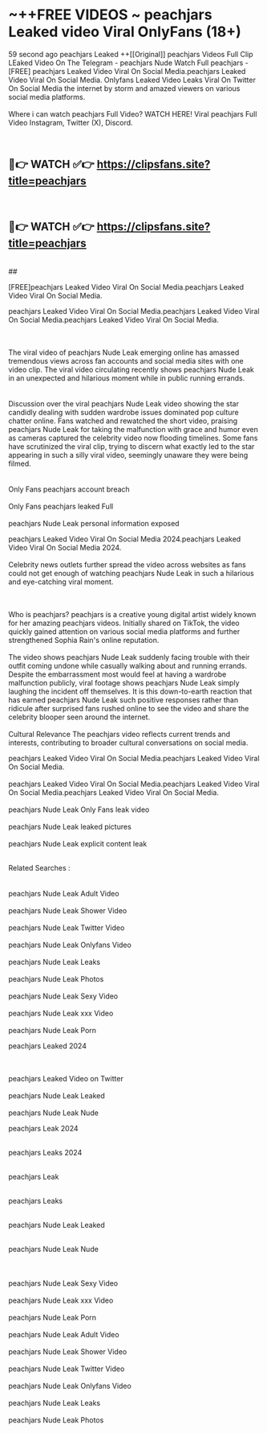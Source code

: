 # ~++FREE VIDEOS ~ peachjars Leaked video Viral OnlyFans (18+)<br>


59 second ago peachjars Leaked ++[[Original]] peachjars Videos Full Clip LEaked Video On The Telegram  - peachjars Nude  Watch Full peachjars - [FREE] peachjars Leaked Video Viral On Social Media.peachjars Leaked Video Viral On Social Media.   Onlyfans Leaked Video Leaks Viral On Twitter On Social Media the internet by storm and amazed viewers on various social media platforms. <br><br>
Where i can watch peachjars Full Video? WATCH HERE! Viral peachjars Full Video Instagram, Twitter (X), Discord. <br>


 <br>

##  🔴👉 WATCH ✅👉  <a href="https://clipsfans.site?title=peachjars&ref=git">https://clipsfans.site?title=peachjars</a> <br>
  <br>

##  🔴👉 WATCH ✅👉  <a href="https://clipsfans.site?title=peachjars&ref=git">https://clipsfans.site?title=peachjars</a> <br>
  <br>
  ##



[FREE]peachjars Leaked Video Viral On Social Media.peachjars Leaked Video Viral On Social Media. <br>

peachjars Leaked Video Viral On Social Media.peachjars Leaked Video Viral On Social Media.peachjars Leaked Video Viral On Social Media. <br>


  <br>

  <br>
The viral video of peachjars Nude Leak emerging online has amassed tremendous views across fan accounts and social media sites with one video clip. The viral video circulating recently shows peachjars Nude Leak in an unexpected and hilarious moment while in public running errands.<br>
<br>


<br>
Discussion over the viral peachjars Nude Leak video showing the star candidly dealing with sudden wardrobe issues dominated pop culture chatter online. Fans watched and rewatched the short video, praising peachjars Nude Leak for taking the malfunction with grace and humor even as cameras captured the celebrity video now flooding timelines. Some fans have scrutinized the viral clip, trying to discern what exactly led to the star appearing in such a silly viral video, seemingly unaware they were being filmed.<br>
<br>
<br> 
Only Fans peachjars account breach<br>
<br>
Only Fans peachjars leaked Full <br>
<br>
peachjars Nude Leak personal information exposed<br>

peachjars Leaked Video Viral On Social Media 2024.peachjars Leaked Video Viral On Social Media 2024. <br>
<br>
Celebrity news outlets further spread the video across websites as fans could not get enough of watching peachjars Nude Leak in such a hilarious and eye-catching viral moment.<br>
<br>

<br>
Who is peachjars? peachjars is a creative young digital artist widely known for her amazing peachjars videos. Initially shared on TikTok, the video quickly gained attention on various social media platforms and further strengthened Sophia Rain's online reputation.<br>
<br>
The video shows peachjars Nude Leak suddenly facing trouble with their outfit coming undone while casually walking about and running errands. Despite the embarrassment most would feel at having a wardrobe malfunction publicly, viral footage shows peachjars Nude Leak simply laughing the incident off themselves. It is this down-to-earth reaction that has earned peachjars Nude Leak such positive responses rather than ridicule after surprised fans rushed online to see the video and share the celebrity blooper seen around the internet.<br>
<br>
Cultural Relevance The peachjars video reflects current trends and interests, contributing to broader cultural conversations on social media.<br>

peachjars Leaked Video Viral On Social Media.peachjars Leaked Video Viral On Social Media.<br>
<br>
peachjars Leaked Video Viral On Social Media.peachjars Leaked Video Viral On Social Media.peachjars Leaked Video Viral On Social Media.<br>
<br>
peachjars Nude Leak Only Fans leak video<br>
<br>
peachjars Nude Leak leaked pictures<br>
<br>
peachjars Nude Leak explicit content leak<br>


<br>
Related Searches :<br>
<br>

<br>
peachjars Nude Leak Adult Video<br>
<br>
peachjars Nude Leak Shower Video<br>
<br>
peachjars Nude Leak Twitter Video<br>
<br>
peachjars Nude Leak Onlyfans Video<br>
<br>
peachjars Nude Leak Leaks<br>
<br>
peachjars Nude Leak Photos<br>

<br>
peachjars Nude Leak Sexy Video<br>
<br>
peachjars Nude Leak xxx Video<br>
<br>
peachjars Nude Leak Porn<br>

peachjars  Leaked 2024 <br> <br>
<br>

peachjars Leaked Video on Twitter <br>
<br>
peachjars Nude Leak Leaked<br>
<br>
peachjars Nude Leak Nude<br>


peachjars  Leak 2024 <br> <br>



peachjars  Leaks 2024 <br> <br>



 
peachjars  Leak<br> <br>



peachjars  Leaks<br> <br>


peachjars Nude Leak Leaked<br> <br>

peachjars Nude Leak Nude<br> <br>
<br> <br>
peachjars Nude Leak Sexy Video
<br> <br>
peachjars Nude Leak xxx Video
<br> <br>
peachjars Nude Leak Porn
<br> <br>
peachjars Nude Leak Adult Video
<br> <br>
peachjars Nude Leak Shower Video
<br> <br>
peachjars Nude Leak Twitter Video
<br> <br>
peachjars Nude Leak Onlyfans Video
<br> <br>
peachjars Nude Leak Leaks
<br> <br>
peachjars Nude Leak Photos






</p>




 



</p>










